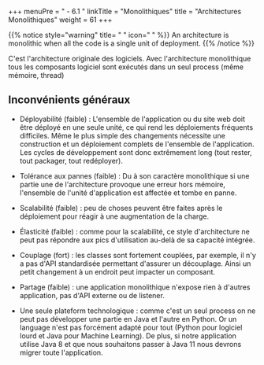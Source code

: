 +++
menuPre = " - 6.1 "
linkTitle = "Monolithiques"
title = "Architectures Monolithiques"
weight = 61
+++

{{% notice style="warning" title= " " icon=" " %}}
An architecture is monolithic when all the code is a single unit of deployment.
{{% /notice %}}

C'est l'architecture originale des logiciels. Avec l'architecture monolithique tous les composants logiciel sont exécutés dans un seul process (même mémoire, thread)

## Inconvénients généraux

- Déployabilité (faible) : L'ensemble de l'application ou du site web doit être déployé en une seule unité, ce qui rend les déploiements fréquents difficiles. Même le plus simple des changements nécessite une construction et un déploiement complets de l'ensemble de l'application. Les cycles de développement sont donc extrêmement long (tout rester, tout packager, tout redéployer).

- Tolérance aux pannes (faible) : Du à son caractère monolithique si une partie une de l'architecture provoque une erreur hors mémoire, l'ensemble de l'unité d'application est affectée et tombe en panne.

- Scalabilité (faible) : peu de choses peuvent être faites après le déploiement pour réagir à une augmentation de la charge.

- Élasticité (faible) : comme pour la scalabilité, ce style d'architecture ne peut pas répondre aux pics d'utilisation au-delà de sa capacité intégrée.

- Couplage (fort) : les classes sont fortement couplées, par exemple, il n'y a pas d'API standardisée permettant d'assurer un découplage. Ainsi un petit changement à un endroit peut impacter un composant.

- Partage (faible) : une application monolithique n'expose rien à d'autres application, pas d'API externe ou de listener.

- Une seule plateform technologique : comme c'est un seul process on ne peut pas développer une partie en Java et l'autre en Python.
  Or un language n'est pas forcément adapté pour tout (Python pour logiciel lourd et Java pour Machine Learning). De plus, si notre application utilise Java 8 et que nous souhaitons passer à Java 11 nous devrons migrer toute l'application.

